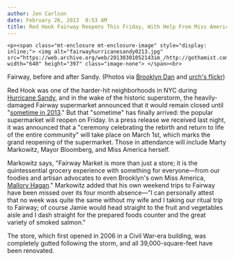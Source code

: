 ```yaml
---
author: Jen Carlson
date: February 26, 2013  8:53 AM
title: Red Hook Fairway Reopens This Friday, With Help From Miss America
---
```



	
	
	
	<p><span class="mt-enclosure mt-enclosure-image" style="display: inline;"> <img alt="fairwayhurricanesandy0213.jpg" src="https://web.archive.org/web/20130301052143im_/http://gothamist.com/attachments/arts_jen/fairwayhurricanesandy0213.jpg" width="640" height="397" class="image-none"> </span><br>
<span class="photo_caption">Fairway, before and after Sandy. (Photos via <a href="https://web.archive.org/web/20130301052143/http://www.flickr.com/photos/dan-rosenbaum/148315335/">Brooklyn Dan</a> and <a href="https://web.archive.org/web/20130301052143/http://www.flickr.com/photos/urch/6351935928/">urch&apos;s flickr</a>)</span></p>

<p>Red Hook was one of the harder-hit neighborhoods in NYC during <a href="https://web.archive.org/web/20130301052143/http://gothamist.com/tags/hurricanesandy">Hurricane Sandy</a>, and in the wake of the historic superstorm, the heavily-damaged Fairway supermarket announced that it would remain closed until &quot;<a href="https://web.archive.org/web/20130301052143/http://gothamist.com/2012/11/09/red_hook_fairway_wont_reopen_until.php">sometime in 2013</a>.&quot; But that &quot;sometime&quot; has finally arrived: the popular supermarket will reopen on Friday. In a press release we received last night, it was announced that a &quot;ceremony celebrating the rebirth and return to life of the entire community&quot; will take place on March 1st, which marks the grand reopening of the supermarket. Those in attendance will include Marty Markowitz, Mayor Bloomberg, and Miss America herself.</p>

<p>Markowitz says, &quot;Fairway Market is more than just a store; it is the quintessential grocery experience with something for everyone&#x2014;from our foodies and artisan advocates to even Brooklyn&apos;s own Miss America, <a href="https://web.archive.org/web/20130301052143/http://gothamist.com/tags/malloryhagan">Mallory Hagan</a>.&quot; Markowitz added that his own weekend trips to Fairway have been missed over its four month absence&#x2014;&quot;I can personally attest that no week was quite the same without my wife and I taking our ritual trip to Fairway; of course Jamie would head straight to the fruit and vegetables aisle and I dash straight for the prepared foods counter and the great variety of smoked salmon.&quot;</p>

<p>The store, which first opened in 2006 in a Civil War-era building, was completely gutted following the storm, and all 39,000-square-feet have been renovated.</p>
	
	
	
	
	
